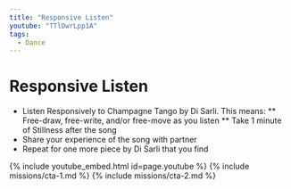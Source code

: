 ```yaml
---
title: "Responsive Listen"
youtube: "TTlDwrLpp1A"
tags:
  - Dance
---
```


# Responsive Listen #

* Listen Responsively to Champagne Tango by Di Sarli. This means: 
** Free-draw, free-write, and/or free-move as you listen
** Take 1 minute of Stillness after the song
* Share your experience of the song with partner
* Repeat for one more piece by Di Sarli that you find

{% include youtube_embed.html id=page.youtube %}
{% include missions/cta-1.md %}
{% include missions/cta-2.md %}
